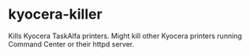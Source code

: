 # kyocera-killer

Kills Kyocera TaskAlfa printers. Might kill other Kyocera printers running Command Center or their httpd server.
